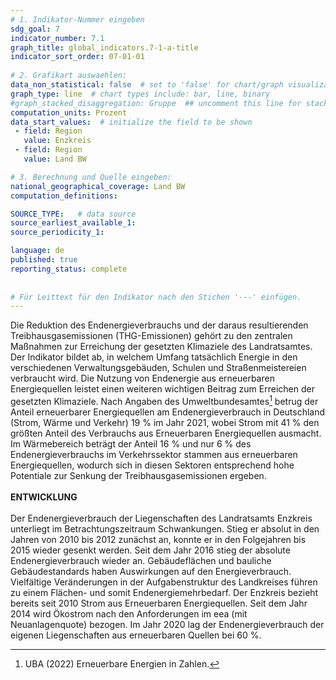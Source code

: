 ```yaml
---
# 1. Indikator-Nummer eingeben 
sdg_goal: 7 
indicator_number: 7.1
graph_title: global_indicators.7-1-a-title
indicator_sort_order: 07-01-01
 
# 2. Grafikart auswaehlen: 
data_non_statistical: false  # set to 'false' for chart/graph visualization 
graph_type: line  # chart types include: bar, line, binary 
#graph_stacked_disaggregation: Gruppe  ## uncomment this line for stacked bars. eplace 'Geschlecht' with the field of aggregation. 
computation_units: Prozent 
data_start_values:  # initialize the field to be shown  
 - field: Region 
   value: Enzkreis
 - field: Region 
   value: Land BW

# 3. Berechnung und Quelle eingeben: 
national_geographical_coverage: Land BW
computation_definitions: 

SOURCE_TYPE:   # data source  
source_earliest_available_1: 
source_periodicity_1: 

language: de   
published: true 
reporting_status: complete
 
 
# Für Leittext für den Indikator nach den Stichen '---' einfügen. 
---
```

Die Reduktion des Endenergieverbrauchs und der daraus resultierenden Treibhausgasemissionen (THG-Emissionen) gehört zu den zentralen Maßnahmen zur Erreichung der gesetzten Klimaziele des Landratsamtes. Der Indikator bildet ab, in welchem Umfang tatsächlich Energie in den verschiedenen Verwaltungsgebäuden, Schulen und Straßenmeistereien verbraucht wird. Die Nutzung von Endenergie aus erneuerbaren Energiequellen leistet einen weiteren wichtigen Beitrag zum Erreichen der gesetzten Klimaziele. Nach Angaben des Umweltbundesamtes[^1] betrug der Anteil erneuerbarer Energiequellen am Endenergieverbrauch in Deutschland (Strom, Wärme und Verkehr) 19 % im Jahr 2021, wobei Strom mit 41 % den größten Anteil des Verbrauchs aus Erneuerbaren Energiequellen ausmacht. Im Wärmebereich beträgt der Anteil 16 % und nur 6 % des Endenergieverbrauchs im Verkehrssektor stammen aus erneuerbaren Energiequellen, wodurch sich in diesen Sektoren entsprechend hohe Potentiale zur Senkung der Treibhausgasemissionen ergeben. <br>
<br>
**ENTWICKLUNG** <br>
<br>
Der Endenergieverbrauch der Liegenschaften des Landratsamts Enzkreis unterliegt im Betrachtungszeitraum Schwankungen. Stieg er absolut in den Jahren von 2010 bis 2012 zunächst an, konnte er in den Folgejahren bis 2015 wieder gesenkt werden. Seit dem Jahr 2016 stieg der absolute Endenergieverbrauch wieder an. Gebäudeflächen und bauliche Gebäudestandards haben Auswirkungen auf den Energieverbrauch. Vielfältige Veränderungen in der Aufgabenstruktur des Landkreises führen zu einem Flächen- und somit Endenergiemehrbedarf. Der Enzkreis bezieht bereits seit 2010 Strom aus Erneuerbaren Energiequellen. Seit dem Jahr 2014 wird Ökostrom nach den Anforderungen im eea (mit Neuanlagenquote) bezogen. Im Jahr 2020 lag der Endenergieverbrauch der eigenen Liegenschaften aus erneuerbaren Quellen bei 60 %.

[^1]: UBA (2022) Erneuerbare Energien in Zahlen.
